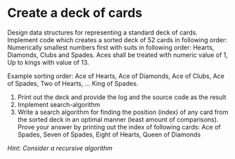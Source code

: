 # Create a deck of cards

Design data structures for representing a standard deck of cards.
Implement code which creates a sorted deck of 52 cards in following order: Numerically smallest numbers first with suits in following order: Hearts, Diamonds, Clubs and Spades. Aces shall be treated with numeric value of 1, Up to kings with value of 13.

Example sorting order:
Ace of Hearts, Ace of Diamonds, Ace of Clubs, Ace of Spades, Two of Hearts, ... King of Spades.

 1. Print out the deck and provide the log and the source code as the result
 1. Implement search-algorithm
 1. Write a search algorithm for finding the position (index) of any card from the sorted deck in an optimal manner (least amount of comparisons). Prove your answer by printing out the index of following cards: Ace of Spades, Seven of Spades, Eight of Hearts, Queen of Diamonds

_Hint: Consider a recursive algorithm_

